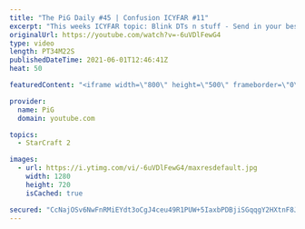```yaml
---
title: "The PiG Daily #45 | Confusion ICYFAR #11"
excerpt: "This weeks ICYFAR topic: Blink DTs n stuff - Send in your best games from the testmap. You can see the changes and start it from here http://us.battle.net/sc2/en/blog/20241475/major-balance-changes-test-map-now-available-8-16-2016. Send submissions to eonblu95@gmail.com as attachment. Lastest submission"
originalUrl: https://youtube.com/watch?v=-6uVDlFewG4
type: video
length: PT34M22S
publishedDateTime: 2021-06-01T12:46:41Z
heat: 50

featuredContent: "<iframe width=\"800\" height=\"500\" frameborder=\"0\" src=\"https://www.youtube.com/embed/-6uVDlFewG4\" allow=\"accelerometer; autoplay; encrypted-media; gyroscope; picture-in-picture\" allowfullscreen></iframe>"

provider:
  name: PiG
  domain: youtube.com

topics:
  - StarCraft 2

images:
  - url: https://i.ytimg.com/vi/-6uVDlFewG4/maxresdefault.jpg
    width: 1280
    height: 720
    isCached: true

secured: "CcNajOSv6NwFnRMiEYdt3oCgJ4ceu49R1PUW+5IaxbPDBjiSGqqgY2HXtnF8JoSN8Zk0eXuIQbkQcd7ved8mmx3J9BvVK0KOvTXOvlIT5+dgxAeTNHaDbq8qVjn8Oiz24yG1B4/RpiVJ/msVqTz9lhBK//fmQriwC2NJou/Mh6UTEVs4Sm/q2FEcskvEAwWjwNVgQVeW7w8W3Nu8f2kckl6BCWnx0NNLx8nwvJAHcnQ388k5FmuFWmXn+JkbqRGgJhCngkYkZiHmPLlOExWq0Fx/s23UloCqOWnQENXgO2cVh5pWhsAAUvP0mEPc4N1vgbRad6t3Z42CUM5rKgWsFHm+gVWwHKNuOQ/fqkRQW57akqLLvnauRWiRDDj8AhnJODG+CoexQvhG0xdBm8LOHzNZrC9XhrTbmbQttG64SEU=;0VQMsgzE+keXPLLsAm+KFQ=="
---
```


